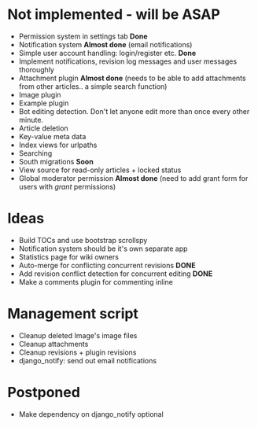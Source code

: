 Not implemented - will be ASAP
==============================

 * Permission system in settings tab **Done**
 * Notification system **Almost done** (email notifications)
 * Simple user account handling: login/register etc. **Done**
 * Implement notifications, revision log messages and user messages thoroughly
 * Attachment plugin **Almost done** (needs to be able to add attachments from other articles.. a simple search function)
 * Image plugin
 * Example plugin
 * Bot editing detection. Don't let anyone edit more than once every other minute.
 * Article deletion
 * Key-value meta data
 * Index views for urlpaths
 * Searching
 * South migrations **Soon**
 * View source for read-only articles + locked status
 * Global moderator permission **Almost done** (need to add grant form for users with *grant* permissions)
 
Ideas
=====

 * Build TOCs and use bootstrap scrollspy
 * Notification system should be it's own separate app
 * Statistics page for wiki owners
 * Auto-merge for conflicting concurrent revisions **DONE**
 * Add revision conflict detection for concurrent editing **DONE**
 * Make a comments plugin for commenting inline

Management script
=================

 * Cleanup deleted Image's image files
 * Cleanup attachments
 * Cleanup revisions + plugin revisions
 * django_notify: send out email notifications

Postponed
=================

* Make dependency on django_notify optional

